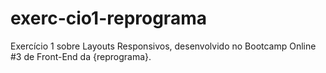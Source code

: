 # exerc-cio1-reprograma
Exercício 1 sobre Layouts Responsivos, desenvolvido no Bootcamp Online #3 de Front-End da {reprograma}.

